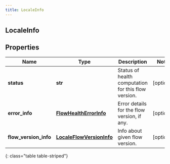 ```yaml
---
title: LocaleInfo
---
```

## LocaleInfo

## Properties

|Name | Type | Description | Notes|
|------------ | ------------- | ------------- | -------------|
| **status** | **str** | Status of health computation for this flow version. | [optional] |
| **error_info** | [**FlowHealthErrorInfo**](FlowHealthErrorInfo.html) | Error details for the flow version, if any. | [optional] |
| **flow_version_info** | [**LocaleFlowVersionInfo**](LocaleFlowVersionInfo.html) | Info about given flow version. | [optional] |
{: class="table table-striped"}


